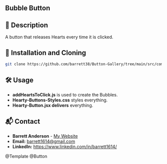 ## Bubble Button

## 📌 Description

A button that releases Hearts every time it is clicked.

## 📖 Installation and Cloning

```sh
git clone https://github.com/barrett38/Button-Gallery/tree/main/src/components/hearty-button
```

## 🛠️ Usage

- **addHeartsToClick.js** is used to create the Bubbles.
- **Hearty-Buttons-Styles.css** styles everything.
- **Hearty-Button.jsx delivers** everything.

## 📬 Contact

- **Barrett Anderson** - [My Website](http://barrett.vercel.app)
- **Email:** barrett1614@gmail.com
- **LinkedIn:** https://www.linkedin.com/in/barrett1614/

@Template @Button
